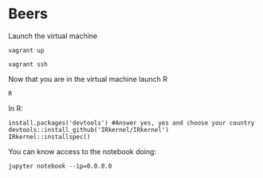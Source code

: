 # Beers

Launch the virtual machine
```
vagrant up
```
```
vagrant ssh
```
Now that you are in the virtual machine launch R
```
R  
```
In R:
```
install.packages('devtools') #Answer yes, yes and choose your country  
devtools::install_github('IRkernel/IRkernel')  
IRkernel::installspec()
```
You can know access to the notebook doing:
```
jupyter notebook --ip=0.0.0.0
```
